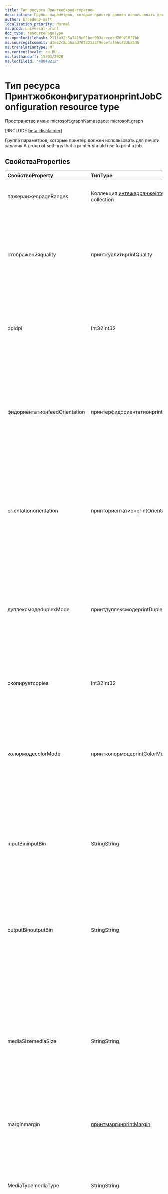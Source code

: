 ```yaml
---
title: Тип ресурса Принтжобконфигуратион
description: Группа параметров, которые принтер должен использовать для печати задания.
author: braedenp-msft
localization_priority: Normal
ms.prod: universal-print
doc_type: resourcePageType
ms.openlocfilehash: 211fa32c5a7419e01bec903acecded20921897bb
ms.sourcegitcommit: d1e72c8d36aad78732133f9ecefaf66c433b8530
ms.translationtype: MT
ms.contentlocale: ru-RU
ms.lasthandoff: 11/03/2020
ms.locfileid: "48849212"
---
```

# <a name="printjobconfiguration-resource-type"></a><span data-ttu-id="9a707-103">Тип ресурса Принтжобконфигуратион</span><span class="sxs-lookup"><span data-stu-id="9a707-103">printJobConfiguration resource type</span></span>

<span data-ttu-id="9a707-104">Пространство имен: microsoft.graph</span><span class="sxs-lookup"><span data-stu-id="9a707-104">Namespace: microsoft.graph</span></span>

[!INCLUDE [beta-disclaimer](../../includes/beta-disclaimer.md)]

<span data-ttu-id="9a707-105">Группа параметров, которые принтер должен использовать для печати задания.</span><span class="sxs-lookup"><span data-stu-id="9a707-105">A group of settings that a printer should use to print a job.</span></span>

## <a name="properties"></a><span data-ttu-id="9a707-106">Свойства</span><span class="sxs-lookup"><span data-stu-id="9a707-106">Properties</span></span>
| <span data-ttu-id="9a707-107">Свойство</span><span class="sxs-lookup"><span data-stu-id="9a707-107">Property</span></span>     | <span data-ttu-id="9a707-108">Тип</span><span class="sxs-lookup"><span data-stu-id="9a707-108">Type</span></span>        | <span data-ttu-id="9a707-109">Описание</span><span class="sxs-lookup"><span data-stu-id="9a707-109">Description</span></span> |
|:-------------|:------------|:------------|
|<span data-ttu-id="9a707-110">пажеранжес</span><span class="sxs-lookup"><span data-stu-id="9a707-110">pageRanges</span></span>|<span data-ttu-id="9a707-111">Коллекция [интежерранже](integerrange.md)</span><span class="sxs-lookup"><span data-stu-id="9a707-111">[integerRange](integerrange.md) collection</span></span>|<span data-ttu-id="9a707-112">Диапазоны страниц для печати.</span><span class="sxs-lookup"><span data-stu-id="9a707-112">The page ranges to print.</span></span> <span data-ttu-id="9a707-113">Только для чтения.</span><span class="sxs-lookup"><span data-stu-id="9a707-113">Read-only.</span></span>|
|<span data-ttu-id="9a707-114">отображения</span><span class="sxs-lookup"><span data-stu-id="9a707-114">quality</span></span>|<span data-ttu-id="9a707-115">принткуалити</span><span class="sxs-lookup"><span data-stu-id="9a707-115">printQuality</span></span>|<span data-ttu-id="9a707-116">Качество печати, используемое при печати задания.</span><span class="sxs-lookup"><span data-stu-id="9a707-116">The print quality to use when printing the job.</span></span> <span data-ttu-id="9a707-117">Допустимые значения описаны в приведенной ниже таблице.</span><span class="sxs-lookup"><span data-stu-id="9a707-117">Valid values are described in the table below.</span></span> <span data-ttu-id="9a707-118">Только для чтения.</span><span class="sxs-lookup"><span data-stu-id="9a707-118">Read-only.</span></span>|
|<span data-ttu-id="9a707-119">dpi</span><span class="sxs-lookup"><span data-stu-id="9a707-119">dpi</span></span>|<span data-ttu-id="9a707-120">Int32</span><span class="sxs-lookup"><span data-stu-id="9a707-120">Int32</span></span>|<span data-ttu-id="9a707-121">Решение, используемое при печати задания, выраженное в точках на дюйм (DPI).</span><span class="sxs-lookup"><span data-stu-id="9a707-121">The resolution to use when printing the job, expressed in dots per inch (DPI).</span></span> <span data-ttu-id="9a707-122">Только для чтения.</span><span class="sxs-lookup"><span data-stu-id="9a707-122">Read-only.</span></span>|
|<span data-ttu-id="9a707-123">фидориентатион</span><span class="sxs-lookup"><span data-stu-id="9a707-123">feedOrientation</span></span>|<span data-ttu-id="9a707-124">принтерфидориентатион</span><span class="sxs-lookup"><span data-stu-id="9a707-124">printerFeedOrientation</span></span>|<span data-ttu-id="9a707-125">Ориентация, используемая при поуказании мультимедиа в принтере.</span><span class="sxs-lookup"><span data-stu-id="9a707-125">The orientation to use when feeding media into the printer.</span></span> <span data-ttu-id="9a707-126">Допустимые значения описаны в приведенной ниже таблице.</span><span class="sxs-lookup"><span data-stu-id="9a707-126">Valid values are described in the following table.</span></span> <span data-ttu-id="9a707-127">Только для чтения.</span><span class="sxs-lookup"><span data-stu-id="9a707-127">Read-only.</span></span>|
|<span data-ttu-id="9a707-128">orientation</span><span class="sxs-lookup"><span data-stu-id="9a707-128">orientation</span></span>|<span data-ttu-id="9a707-129">принториентатион</span><span class="sxs-lookup"><span data-stu-id="9a707-129">printOrientation</span></span>|<span data-ttu-id="9a707-130">Параметр Orientation, который должен использоваться принтером при печати задания.</span><span class="sxs-lookup"><span data-stu-id="9a707-130">The orientation setting the printer should use when printing the job.</span></span> <span data-ttu-id="9a707-131">Допустимые значения описаны в приведенной ниже таблице.</span><span class="sxs-lookup"><span data-stu-id="9a707-131">Valid values are described in the following table.</span></span>|
|<span data-ttu-id="9a707-132">дуплексмоде</span><span class="sxs-lookup"><span data-stu-id="9a707-132">duplexMode</span></span>|<span data-ttu-id="9a707-133">принтдуплексмоде</span><span class="sxs-lookup"><span data-stu-id="9a707-133">printDuplexMode</span></span>|<span data-ttu-id="9a707-134">Дуплексный режим, который должен использоваться принтером при печати задания.</span><span class="sxs-lookup"><span data-stu-id="9a707-134">The duplex mode the printer should use when printing the job.</span></span> <span data-ttu-id="9a707-135">Допустимые значения описаны в приведенной ниже таблице.</span><span class="sxs-lookup"><span data-stu-id="9a707-135">Valid values are described in the table below.</span></span> <span data-ttu-id="9a707-136">Только для чтения.</span><span class="sxs-lookup"><span data-stu-id="9a707-136">Read-only.</span></span>|
|<span data-ttu-id="9a707-137">скопирует</span><span class="sxs-lookup"><span data-stu-id="9a707-137">copies</span></span>|<span data-ttu-id="9a707-138">Int32</span><span class="sxs-lookup"><span data-stu-id="9a707-138">Int32</span></span>|<span data-ttu-id="9a707-139">Количество копий, которое необходимо напечатать.</span><span class="sxs-lookup"><span data-stu-id="9a707-139">The number of copies that should be printed.</span></span> <span data-ttu-id="9a707-140">Только для чтения.</span><span class="sxs-lookup"><span data-stu-id="9a707-140">Read-only.</span></span>|
|<span data-ttu-id="9a707-141">колормоде</span><span class="sxs-lookup"><span data-stu-id="9a707-141">colorMode</span></span>|<span data-ttu-id="9a707-142">принтколормоде</span><span class="sxs-lookup"><span data-stu-id="9a707-142">printColorMode</span></span>|<span data-ttu-id="9a707-143">Цветовой режим, который должен использоваться принтером для печати задания.</span><span class="sxs-lookup"><span data-stu-id="9a707-143">The color mode the printer should use to print the job.</span></span> <span data-ttu-id="9a707-144">Допустимые значения описаны в приведенной ниже таблице.</span><span class="sxs-lookup"><span data-stu-id="9a707-144">Valid values are described in the table below.</span></span> <span data-ttu-id="9a707-145">Только для чтения.</span><span class="sxs-lookup"><span data-stu-id="9a707-145">Read-only.</span></span>|
|<span data-ttu-id="9a707-146">inputBin</span><span class="sxs-lookup"><span data-stu-id="9a707-146">inputBin</span></span>|<span data-ttu-id="9a707-147">String</span><span class="sxs-lookup"><span data-stu-id="9a707-147">String</span></span>|<span data-ttu-id="9a707-148">Входной лоток (табло), используемый при печати.</span><span class="sxs-lookup"><span data-stu-id="9a707-148">The input bin (tray) to use when printing.</span></span> <span data-ttu-id="9a707-149">Узнайте о [возможностях](printercapabilities.md) принтера для списка поддерживаемых входных лотков.</span><span class="sxs-lookup"><span data-stu-id="9a707-149">See the printer's [capabilities](printercapabilities.md) for a list of supported input bins.</span></span>|
|<span data-ttu-id="9a707-150">outputBin</span><span class="sxs-lookup"><span data-stu-id="9a707-150">outputBin</span></span>|<span data-ttu-id="9a707-151">String</span><span class="sxs-lookup"><span data-stu-id="9a707-151">String</span></span>|<span data-ttu-id="9a707-152">Выходной лоток для размещения завершенных отпечатков.</span><span class="sxs-lookup"><span data-stu-id="9a707-152">The output bin to place completed prints into.</span></span> <span data-ttu-id="9a707-153">Узнайте о [возможностях](printercapabilities.md) принтера для списка поддерживаемых выходных лотков.</span><span class="sxs-lookup"><span data-stu-id="9a707-153">See the printer's [capabilities](printercapabilities.md) for a list of supported output bins.</span></span>|
|<span data-ttu-id="9a707-154">mediaSize</span><span class="sxs-lookup"><span data-stu-id="9a707-154">mediaSize</span></span>|<span data-ttu-id="9a707-155">String</span><span class="sxs-lookup"><span data-stu-id="9a707-155">String</span></span>|<span data-ttu-id="9a707-156">Сизето мультимедиа, используемый при печати.</span><span class="sxs-lookup"><span data-stu-id="9a707-156">The media sizeto use when printing.</span></span> <span data-ttu-id="9a707-157">Поддерживает стандартные имена размеров для форматов файлов ISO и ANSI, а также произвольные размеры, поддерживаемые соответствующим принтером.</span><span class="sxs-lookup"><span data-stu-id="9a707-157">Supports standard size names for ISO and ANSI media sizes, along with any custom sizes supported by the associated printer.</span></span>|
|<span data-ttu-id="9a707-158">margin</span><span class="sxs-lookup"><span data-stu-id="9a707-158">margin</span></span>|[<span data-ttu-id="9a707-159">принтмаргин</span><span class="sxs-lookup"><span data-stu-id="9a707-159">printMargin</span></span>](printmargin.md)|<span data-ttu-id="9a707-160">Параметры полей, используемые при печати.</span><span class="sxs-lookup"><span data-stu-id="9a707-160">The margin settings to use when printing.</span></span>|
|<span data-ttu-id="9a707-161">MediaType</span><span class="sxs-lookup"><span data-stu-id="9a707-161">mediaType</span></span>|<span data-ttu-id="9a707-162">String</span><span class="sxs-lookup"><span data-stu-id="9a707-162">String</span></span>|<span data-ttu-id="9a707-163">Используемый по умолчанию носитель (например, бумага) для печати документа.</span><span class="sxs-lookup"><span data-stu-id="9a707-163">The default media (such as paper) type to print the document on.</span></span> <span data-ttu-id="9a707-164">Допустимые значения описаны в приведенной ниже таблице.</span><span class="sxs-lookup"><span data-stu-id="9a707-164">Valid values are described in the following table.</span></span>|
|<span data-ttu-id="9a707-165">finishings</span><span class="sxs-lookup"><span data-stu-id="9a707-165">finishings</span></span>|<span data-ttu-id="9a707-166">Коллекция Принтфинишинг</span><span class="sxs-lookup"><span data-stu-id="9a707-166">printFinishing collection</span></span>|<span data-ttu-id="9a707-167">Завершение процессов, которые необходимо использовать при печати.</span><span class="sxs-lookup"><span data-stu-id="9a707-167">Finishing processes to use when printing.</span></span>|
|<span data-ttu-id="9a707-168">pagesPerSheet</span><span class="sxs-lookup"><span data-stu-id="9a707-168">pagesPerSheet</span></span>|<span data-ttu-id="9a707-169">Int32</span><span class="sxs-lookup"><span data-stu-id="9a707-169">Int32</span></span>|<span data-ttu-id="9a707-170">Число страниц документа, которые должны печататься на каждом листе.</span><span class="sxs-lookup"><span data-stu-id="9a707-170">The number of document pages to print on each sheet.</span></span>
|<span data-ttu-id="9a707-171">multipageLayout</span><span class="sxs-lookup"><span data-stu-id="9a707-171">multipageLayout</span></span>|<span data-ttu-id="9a707-172">принтмултипажелайаут</span><span class="sxs-lookup"><span data-stu-id="9a707-172">printMultipageLayout</span></span>|<span data-ttu-id="9a707-173">Направление размещения страниц при печати нескольких страниц на листе.</span><span class="sxs-lookup"><span data-stu-id="9a707-173">The direction to lay out pages when multiple pages are being printed per sheet.</span></span> <span data-ttu-id="9a707-174">Допустимые значения описаны в приведенной ниже таблице.</span><span class="sxs-lookup"><span data-stu-id="9a707-174">Valid values are described in the following table.</span></span>|
|<span data-ttu-id="9a707-175">collate</span><span class="sxs-lookup"><span data-stu-id="9a707-175">collate</span></span>|<span data-ttu-id="9a707-176">Логический</span><span class="sxs-lookup"><span data-stu-id="9a707-176">Boolean</span></span>|<span data-ttu-id="9a707-177">Указывает, должен ли принтер разбирать страницы Вехен печати нескольких копий многостраничного документа.</span><span class="sxs-lookup"><span data-stu-id="9a707-177">Whether the printer should collate pages wehen printing multiple copies of a multi-page document.</span></span>|
|<span data-ttu-id="9a707-178">scaling</span><span class="sxs-lookup"><span data-stu-id="9a707-178">scaling</span></span>|<span data-ttu-id="9a707-179">принтскалинг</span><span class="sxs-lookup"><span data-stu-id="9a707-179">printScaling</span></span>|<span data-ttu-id="9a707-180">Указывает, как принтер должен масштабировать данные документа в соответствии с запрошенным носителем.</span><span class="sxs-lookup"><span data-stu-id="9a707-180">Specifies how the printer should scale the document data to fit the requested media.</span></span> <span data-ttu-id="9a707-181">Допустимые значения описаны в приведенной ниже таблице.</span><span class="sxs-lookup"><span data-stu-id="9a707-181">Valid values are described in the following table.</span></span>|

### <a name="printquality-values"></a><span data-ttu-id="9a707-182">значения Принткуалити</span><span class="sxs-lookup"><span data-stu-id="9a707-182">printQuality values</span></span>

|<span data-ttu-id="9a707-183">Элемент</span><span class="sxs-lookup"><span data-stu-id="9a707-183">Member</span></span>|<span data-ttu-id="9a707-184">Значение</span><span class="sxs-lookup"><span data-stu-id="9a707-184">Value</span></span>|<span data-ttu-id="9a707-185">Описание</span><span class="sxs-lookup"><span data-stu-id="9a707-185">Description</span></span>|
|:---|:---|:---|
|<span data-ttu-id="9a707-186">потребление</span><span class="sxs-lookup"><span data-stu-id="9a707-186">low</span></span>|<span data-ttu-id="9a707-187">нуль</span><span class="sxs-lookup"><span data-stu-id="9a707-187">0</span></span>|<span data-ttu-id="9a707-188">Принтер выполнит печать задания, используя низкую (обычно называемую "черновой") качеством.</span><span class="sxs-lookup"><span data-stu-id="9a707-188">The printer will print the job using low (commonly known as "draft") quality.</span></span>|
|<span data-ttu-id="9a707-189">medium</span><span class="sxs-lookup"><span data-stu-id="9a707-189">medium</span></span>|<span data-ttu-id="9a707-190">1,1</span><span class="sxs-lookup"><span data-stu-id="9a707-190">1</span></span>|<span data-ttu-id="9a707-191">Принтер выполнит печать задания, используя медим (обычно известное как "нормальное").</span><span class="sxs-lookup"><span data-stu-id="9a707-191">The printer will print the job using medim (commonly known as "normal") quality.</span></span>|
|<span data-ttu-id="9a707-192">высокоуровневых</span><span class="sxs-lookup"><span data-stu-id="9a707-192">high</span></span>|<span data-ttu-id="9a707-193">2</span><span class="sxs-lookup"><span data-stu-id="9a707-193">2</span></span>|<span data-ttu-id="9a707-194">Принтер выполнит печать задания, используя высокое (обычное, известное как "наилучшее" или "точное") качество.</span><span class="sxs-lookup"><span data-stu-id="9a707-194">The printer will print the job using high (commonly known as "best" or "fine") quality.</span></span>|
|<span data-ttu-id="9a707-195">unknownFutureValue</span><span class="sxs-lookup"><span data-stu-id="9a707-195">unknownFutureValue</span></span>|<span data-ttu-id="9a707-196">4</span><span class="sxs-lookup"><span data-stu-id="9a707-196">3</span></span>|<span data-ttu-id="9a707-197">Значение Sentinel для перечисления расширяемые.</span><span class="sxs-lookup"><span data-stu-id="9a707-197">Evolvable enumeration sentinel value.</span></span> <span data-ttu-id="9a707-198">Не следует использовать.</span><span class="sxs-lookup"><span data-stu-id="9a707-198">Do not use.</span></span>|

### <a name="printerfeedorientation-values"></a><span data-ttu-id="9a707-199">значения Принтерфидориентатион</span><span class="sxs-lookup"><span data-stu-id="9a707-199">printerFeedOrientation values</span></span>

|<span data-ttu-id="9a707-200">Элемент</span><span class="sxs-lookup"><span data-stu-id="9a707-200">Member</span></span>|<span data-ttu-id="9a707-201">Значение</span><span class="sxs-lookup"><span data-stu-id="9a707-201">Value</span></span>|<span data-ttu-id="9a707-202">Описание</span><span class="sxs-lookup"><span data-stu-id="9a707-202">Description</span></span>|
|:---|:---|:---|
|<span data-ttu-id="9a707-203">лонжеджефирст</span><span class="sxs-lookup"><span data-stu-id="9a707-203">longEdgeFirst</span></span>|<span data-ttu-id="9a707-204">нуль</span><span class="sxs-lookup"><span data-stu-id="9a707-204">0</span></span>|<span data-ttu-id="9a707-205">Принтер будет использовать листы из активного лотка на "альбомной" ориентации, с длинным краем листа.</span><span class="sxs-lookup"><span data-stu-id="9a707-205">The printer will consume sheets from the active tray in "landscape" orientation, with the long edge of the sheet first.</span></span>|
|<span data-ttu-id="9a707-206">шортеджефирст</span><span class="sxs-lookup"><span data-stu-id="9a707-206">shortEdgeFirst</span></span>|<span data-ttu-id="9a707-207">1,1</span><span class="sxs-lookup"><span data-stu-id="9a707-207">1</span></span>|<span data-ttu-id="9a707-208">Принтер будет использовать листы из активного лотка на странице "Книжная" (ориентация), при этом сначала используется короткий край листа.</span><span class="sxs-lookup"><span data-stu-id="9a707-208">The printer will consume sheets from the active tray in "portrait" orientation, with the short edge of the sheet first.</span></span>|
|<span data-ttu-id="9a707-209">unknownFutureValue</span><span class="sxs-lookup"><span data-stu-id="9a707-209">unknownFutureValue</span></span>|<span data-ttu-id="9a707-210">2</span><span class="sxs-lookup"><span data-stu-id="9a707-210">2</span></span>|<span data-ttu-id="9a707-211">Значение Sentinel для перечисления расширяемые.</span><span class="sxs-lookup"><span data-stu-id="9a707-211">Evolvable enumeration sentinel value.</span></span> <span data-ttu-id="9a707-212">Не следует использовать.</span><span class="sxs-lookup"><span data-stu-id="9a707-212">Do not use.</span></span>|

### <a name="printorientation-values"></a><span data-ttu-id="9a707-213">значения Принториентатион</span><span class="sxs-lookup"><span data-stu-id="9a707-213">printOrientation values</span></span>

|<span data-ttu-id="9a707-214">Элемент</span><span class="sxs-lookup"><span data-stu-id="9a707-214">Member</span></span>|<span data-ttu-id="9a707-215">Значение</span><span class="sxs-lookup"><span data-stu-id="9a707-215">Value</span></span>|<span data-ttu-id="9a707-216">Описание</span><span class="sxs-lookup"><span data-stu-id="9a707-216">Description</span></span>|
|:---|:---|:---|
|<span data-ttu-id="9a707-217">ориентацию</span><span class="sxs-lookup"><span data-stu-id="9a707-217">portrait</span></span>|<span data-ttu-id="9a707-218">4</span><span class="sxs-lookup"><span data-stu-id="9a707-218">3</span></span>|<span data-ttu-id="9a707-219">Принтер будет печатать впечатления в "книжной" ориентации.</span><span class="sxs-lookup"><span data-stu-id="9a707-219">The printer will print impressions in the "portrait" orientation.</span></span>|
|<span data-ttu-id="9a707-220">вдоль</span><span class="sxs-lookup"><span data-stu-id="9a707-220">landscape</span></span>|<span data-ttu-id="9a707-221">4 </span><span class="sxs-lookup"><span data-stu-id="9a707-221">4</span></span>|<span data-ttu-id="9a707-222">Принтер будет печатать впечатления на "альбомной" ориентации.</span><span class="sxs-lookup"><span data-stu-id="9a707-222">The printer will print impressions in the "landscape" orientation.</span></span>|
|<span data-ttu-id="9a707-223">реверселандскапе</span><span class="sxs-lookup"><span data-stu-id="9a707-223">reverseLandscape</span></span>|<span data-ttu-id="9a707-224">5 </span><span class="sxs-lookup"><span data-stu-id="9a707-224">5</span></span>|<span data-ttu-id="9a707-225">Принтер будет печатать впечатления на ориентации "Обратная ориентация".</span><span class="sxs-lookup"><span data-stu-id="9a707-225">The printer will print impressions in the "reverse landscape" orientation.</span></span>|
|<span data-ttu-id="9a707-226">реверсепортраит</span><span class="sxs-lookup"><span data-stu-id="9a707-226">reversePortrait</span></span>|<span data-ttu-id="9a707-227">6 </span><span class="sxs-lookup"><span data-stu-id="9a707-227">6</span></span>|<span data-ttu-id="9a707-228">Принтер будет печатать впечатления на ориентации "Обратная книжная".</span><span class="sxs-lookup"><span data-stu-id="9a707-228">The printer will print impressions in the "reverse portrait" orientation.</span></span>|

### <a name="printduplexmode-values"></a><span data-ttu-id="9a707-229">значения Принтдуплексмоде</span><span class="sxs-lookup"><span data-stu-id="9a707-229">printDuplexMode values</span></span>

|<span data-ttu-id="9a707-230">Элемент</span><span class="sxs-lookup"><span data-stu-id="9a707-230">Member</span></span>|<span data-ttu-id="9a707-231">Значение</span><span class="sxs-lookup"><span data-stu-id="9a707-231">Value</span></span>|<span data-ttu-id="9a707-232">Описание</span><span class="sxs-lookup"><span data-stu-id="9a707-232">Description</span></span>|
|:---|:---|:---|
|<span data-ttu-id="9a707-233">флипонлонжедже</span><span class="sxs-lookup"><span data-stu-id="9a707-233">flipOnLongEdge</span></span>|<span data-ttu-id="9a707-234">нуль</span><span class="sxs-lookup"><span data-stu-id="9a707-234">0</span></span>|<span data-ttu-id="9a707-235">Принтер будет печататься на двух сторонах и будет переворачивать документы вдоль длинного края.</span><span class="sxs-lookup"><span data-stu-id="9a707-235">The printer will print double-sided, and will flip documents along the long edge.</span></span>|
|<span data-ttu-id="9a707-236">флипоншортедже</span><span class="sxs-lookup"><span data-stu-id="9a707-236">flipOnShortEdge</span></span>|<span data-ttu-id="9a707-237">1,1</span><span class="sxs-lookup"><span data-stu-id="9a707-237">1</span></span>|<span data-ttu-id="9a707-238">Принтер будет печататься на двух сторонах и будет переражать документы вдоль короткого края.</span><span class="sxs-lookup"><span data-stu-id="9a707-238">The printer will print double-sided, and will flip documents along the short edge.</span></span>|
|<span data-ttu-id="9a707-239">онесидед</span><span class="sxs-lookup"><span data-stu-id="9a707-239">oneSided</span></span>|<span data-ttu-id="9a707-240">2</span><span class="sxs-lookup"><span data-stu-id="9a707-240">2</span></span>|<span data-ttu-id="9a707-241">На принтере будет напечатана только одна сторона.</span><span class="sxs-lookup"><span data-stu-id="9a707-241">The printer will print single-sided.</span></span>|

### <a name="printcolormode-values"></a><span data-ttu-id="9a707-242">значения Принтколормоде</span><span class="sxs-lookup"><span data-stu-id="9a707-242">printColorMode values</span></span>

|<span data-ttu-id="9a707-243">Элемент</span><span class="sxs-lookup"><span data-stu-id="9a707-243">Member</span></span>|<span data-ttu-id="9a707-244">Значение</span><span class="sxs-lookup"><span data-stu-id="9a707-244">Value</span></span>|<span data-ttu-id="9a707-245">Описание</span><span class="sxs-lookup"><span data-stu-id="9a707-245">Description</span></span>|
|:---|:---|:---|
|<span data-ttu-id="9a707-246">блаккандвхите</span><span class="sxs-lookup"><span data-stu-id="9a707-246">blackAndWhite</span></span>|<span data-ttu-id="9a707-247">нуль</span><span class="sxs-lookup"><span data-stu-id="9a707-247">0</span></span>|<span data-ttu-id="9a707-248">Черно-белое (используйте только черные материалы с маркерами).</span><span class="sxs-lookup"><span data-stu-id="9a707-248">Black and white (use black marker material only.)</span></span>|
|<span data-ttu-id="9a707-249">черн</span><span class="sxs-lookup"><span data-stu-id="9a707-249">grayscale</span></span>|<span data-ttu-id="9a707-250">1,1</span><span class="sxs-lookup"><span data-stu-id="9a707-250">1</span></span>|<span data-ttu-id="9a707-251">Оттенки серого (могут использоваться некоторые материалы цветового маркера).</span><span class="sxs-lookup"><span data-stu-id="9a707-251">Grayscale (may use some color marker material.)</span></span>|
|<span data-ttu-id="9a707-252">color</span><span class="sxs-lookup"><span data-stu-id="9a707-252">color</span></span>|<span data-ttu-id="9a707-253">2</span><span class="sxs-lookup"><span data-stu-id="9a707-253">2</span></span>|<span data-ttu-id="9a707-254">Color (Используйте любую комбинацию материалов маркера, чтобы создать впечатление цвета).</span><span class="sxs-lookup"><span data-stu-id="9a707-254">Color (use any combination of marker materials to create a color impression).</span></span>|
|<span data-ttu-id="9a707-255">Авто</span><span class="sxs-lookup"><span data-stu-id="9a707-255">auto</span></span>|<span data-ttu-id="9a707-256">4</span><span class="sxs-lookup"><span data-stu-id="9a707-256">3</span></span>|<span data-ttu-id="9a707-257">Разрешите принтеру выбрать используемый цветовой режим.</span><span class="sxs-lookup"><span data-stu-id="9a707-257">Let the printer decide which color mode to use.</span></span>|

### <a name="printfinishing-values"></a><span data-ttu-id="9a707-258">значения Принтфинишинг</span><span class="sxs-lookup"><span data-stu-id="9a707-258">printFinishing values</span></span>

|<span data-ttu-id="9a707-259">Элемент</span><span class="sxs-lookup"><span data-stu-id="9a707-259">Member</span></span>|<span data-ttu-id="9a707-260">Значение</span><span class="sxs-lookup"><span data-stu-id="9a707-260">Value</span></span>|<span data-ttu-id="9a707-261">Описание</span><span class="sxs-lookup"><span data-stu-id="9a707-261">Description</span></span>|
|:---|:---|:---|
|<span data-ttu-id="9a707-262">none</span><span class="sxs-lookup"><span data-stu-id="9a707-262">none</span></span>|<span data-ttu-id="9a707-263">4</span><span class="sxs-lookup"><span data-stu-id="9a707-263">3</span></span>|<span data-ttu-id="9a707-264">Нет окончаний.</span><span class="sxs-lookup"><span data-stu-id="9a707-264">No finishings.</span></span> <span data-ttu-id="9a707-265">В том числе это значение эквивалентно указанию пустой коллекции завершений.</span><span class="sxs-lookup"><span data-stu-id="9a707-265">Including this value is equivalent to providing an empty collection of finishings.</span></span>|
|<span data-ttu-id="9a707-266">сшивание</span><span class="sxs-lookup"><span data-stu-id="9a707-266">staple</span></span>|<span data-ttu-id="9a707-267">4 </span><span class="sxs-lookup"><span data-stu-id="9a707-267">4</span></span>|<span data-ttu-id="9a707-268">Скрепка документа с использованием стандартной конфигурации сшивания для принтера.</span><span class="sxs-lookup"><span data-stu-id="9a707-268">Staple the document using the printer's default stapling configuration.</span></span>|
|<span data-ttu-id="9a707-269">Дырокол</span><span class="sxs-lookup"><span data-stu-id="9a707-269">punch</span></span>|<span data-ttu-id="9a707-270">5 </span><span class="sxs-lookup"><span data-stu-id="9a707-270">5</span></span>|<span data-ttu-id="9a707-271">Перфорация документа с использованием стандартной конфигурации перфорации для принтера.</span><span class="sxs-lookup"><span data-stu-id="9a707-271">Hole punch the document using the printer's default hole punch configuration.</span></span>|
|<span data-ttu-id="9a707-272">возможностью</span><span class="sxs-lookup"><span data-stu-id="9a707-272">cover</span></span>|<span data-ttu-id="9a707-273">6 </span><span class="sxs-lookup"><span data-stu-id="9a707-273">6</span></span>|<span data-ttu-id="9a707-274">Примените к документу обложку.</span><span class="sxs-lookup"><span data-stu-id="9a707-274">Apply a cover to the document.</span></span>|
|<span data-ttu-id="9a707-275">базу</span><span class="sxs-lookup"><span data-stu-id="9a707-275">bind</span></span>|<span data-ttu-id="9a707-276">7 </span><span class="sxs-lookup"><span data-stu-id="9a707-276">7</span></span>|<span data-ttu-id="9a707-277">Привяжите документ, используя конфигурацию привязки по умолчанию для принтера.</span><span class="sxs-lookup"><span data-stu-id="9a707-277">Bind the document using the printer's default binding configuration.</span></span>|
|<span data-ttu-id="9a707-278">саддлеститч</span><span class="sxs-lookup"><span data-stu-id="9a707-278">saddleStitch</span></span>|<span data-ttu-id="9a707-279">8 </span><span class="sxs-lookup"><span data-stu-id="9a707-279">8</span></span>|<span data-ttu-id="9a707-280">Брошюровка — Стич документ, используя настройку сшивания по умолчанию для принтера.</span><span class="sxs-lookup"><span data-stu-id="9a707-280">Saddle-stich the document using the printer's default stitching configuration.</span></span>|
|<span data-ttu-id="9a707-281">ститчедже</span><span class="sxs-lookup"><span data-stu-id="9a707-281">stitchEdge</span></span>|<span data-ttu-id="9a707-282">9 </span><span class="sxs-lookup"><span data-stu-id="9a707-282">9</span></span>|<span data-ttu-id="9a707-283">Пограничный — разсшивка документ с использованием стандартной настройки сшивания для принтера.</span><span class="sxs-lookup"><span data-stu-id="9a707-283">Edge-stitch the document using the printer's default stitching configuration.</span></span>|
|<span data-ttu-id="9a707-284">стаплетоплефт</span><span class="sxs-lookup"><span data-stu-id="9a707-284">stapleTopLeft</span></span>|<span data-ttu-id="9a707-285">двадцать</span><span class="sxs-lookup"><span data-stu-id="9a707-285">20</span></span>|<span data-ttu-id="9a707-286">Сшивать документ в левом верхнем углу.</span><span class="sxs-lookup"><span data-stu-id="9a707-286">Staple the document in the top-left corner.</span></span>|
|<span data-ttu-id="9a707-287">стаплеботтомлефт</span><span class="sxs-lookup"><span data-stu-id="9a707-287">stapleBottomLeft</span></span>|<span data-ttu-id="9a707-288">21</span><span class="sxs-lookup"><span data-stu-id="9a707-288">21</span></span>|<span data-ttu-id="9a707-289">Сшивать документ в левом нижнем углу.</span><span class="sxs-lookup"><span data-stu-id="9a707-289">Staple the document in the bottom-left corner.</span></span>|
|<span data-ttu-id="9a707-290">стаплетопригхт</span><span class="sxs-lookup"><span data-stu-id="9a707-290">stapleTopRight</span></span>|<span data-ttu-id="9a707-291">22</span><span class="sxs-lookup"><span data-stu-id="9a707-291">22</span></span>|<span data-ttu-id="9a707-292">Сшивать документ в правом верхнем углу.</span><span class="sxs-lookup"><span data-stu-id="9a707-292">Staple the document in the top-right corner.</span></span>|
|<span data-ttu-id="9a707-293">стаплеботтомригхт</span><span class="sxs-lookup"><span data-stu-id="9a707-293">stapleBottomRight</span></span>|<span data-ttu-id="9a707-294">23</span><span class="sxs-lookup"><span data-stu-id="9a707-294">23</span></span>|<span data-ttu-id="9a707-295">Скрепка документа в правом нижнем углу.</span><span class="sxs-lookup"><span data-stu-id="9a707-295">Staple the document in the bottom-right corner.</span></span>|
|<span data-ttu-id="9a707-296">ститчлефтедже</span><span class="sxs-lookup"><span data-stu-id="9a707-296">stitchLeftEdge</span></span>|<span data-ttu-id="9a707-297">открыт</span><span class="sxs-lookup"><span data-stu-id="9a707-297">24</span></span>|<span data-ttu-id="9a707-298">Пограничный — сшивка документа вдоль левого края.</span><span class="sxs-lookup"><span data-stu-id="9a707-298">Edge-stitch the document along the left edge.</span></span>|
|<span data-ttu-id="9a707-299">ститчтопедже</span><span class="sxs-lookup"><span data-stu-id="9a707-299">stitchTopEdge</span></span>|<span data-ttu-id="9a707-300">25</span><span class="sxs-lookup"><span data-stu-id="9a707-300">25</span></span>|<span data-ttu-id="9a707-301">Пограничный — сшивка документа вдоль верхнего края.</span><span class="sxs-lookup"><span data-stu-id="9a707-301">Edge-stitch the document along the top edge.</span></span>|
|<span data-ttu-id="9a707-302">ститчригхтедже</span><span class="sxs-lookup"><span data-stu-id="9a707-302">stitchRightEdge</span></span>|<span data-ttu-id="9a707-303">26</span><span class="sxs-lookup"><span data-stu-id="9a707-303">26</span></span>|<span data-ttu-id="9a707-304">Пограничный — сшивка документа вдоль правого края.</span><span class="sxs-lookup"><span data-stu-id="9a707-304">Edge-stitch the document along the right edge.</span></span>|
|<span data-ttu-id="9a707-305">ститчботтомедже</span><span class="sxs-lookup"><span data-stu-id="9a707-305">stitchBottomEdge</span></span>|<span data-ttu-id="9a707-306">27</span><span class="sxs-lookup"><span data-stu-id="9a707-306">27</span></span>|<span data-ttu-id="9a707-307">Пограничный — сшивка документа вдоль нижнего края.</span><span class="sxs-lookup"><span data-stu-id="9a707-307">Edge-stitch the document along the bottom edge.</span></span>|
|<span data-ttu-id="9a707-308">стапледуаллефт</span><span class="sxs-lookup"><span data-stu-id="9a707-308">stapleDualLeft</span></span>|<span data-ttu-id="9a707-309">8</span><span class="sxs-lookup"><span data-stu-id="9a707-309">28</span></span>|<span data-ttu-id="9a707-310">Сшивать документ дважды вдоль левого края.</span><span class="sxs-lookup"><span data-stu-id="9a707-310">Staple the document twice along the left edge.</span></span>|
|<span data-ttu-id="9a707-311">стапледуалтоп</span><span class="sxs-lookup"><span data-stu-id="9a707-311">stapleDualTop</span></span>|<span data-ttu-id="9a707-312">суммируемых</span><span class="sxs-lookup"><span data-stu-id="9a707-312">29</span></span>|<span data-ttu-id="9a707-313">Сшивать документ дважды вдоль верхнего края.</span><span class="sxs-lookup"><span data-stu-id="9a707-313">Staple the document twice along the top edge.</span></span>|
|<span data-ttu-id="9a707-314">стапледуалригхт</span><span class="sxs-lookup"><span data-stu-id="9a707-314">stapleDualRight</span></span>|<span data-ttu-id="9a707-315">более</span><span class="sxs-lookup"><span data-stu-id="9a707-315">30</span></span>|<span data-ttu-id="9a707-316">Сшивать документ дважды по правому краю.</span><span class="sxs-lookup"><span data-stu-id="9a707-316">Staple the document twice along the right edge.</span></span>|
|<span data-ttu-id="9a707-317">стапледуалботтом</span><span class="sxs-lookup"><span data-stu-id="9a707-317">stapleDualBottom</span></span>|<span data-ttu-id="9a707-318">длиной</span><span class="sxs-lookup"><span data-stu-id="9a707-318">31</span></span>|<span data-ttu-id="9a707-319">Сшивать документ дважды вдоль нижнего края.</span><span class="sxs-lookup"><span data-stu-id="9a707-319">Staple the document twice along the bottom edge.</span></span>|
|<span data-ttu-id="9a707-320">unknownFutureValue</span><span class="sxs-lookup"><span data-stu-id="9a707-320">unknownFutureValue</span></span>|<span data-ttu-id="9a707-321">32</span><span class="sxs-lookup"><span data-stu-id="9a707-321">32</span></span>|<span data-ttu-id="9a707-322">Значение Sentinel для перечисления расширяемые.</span><span class="sxs-lookup"><span data-stu-id="9a707-322">Evolvable enumeration sentinel value.</span></span> <span data-ttu-id="9a707-323">Не следует использовать.</span><span class="sxs-lookup"><span data-stu-id="9a707-323">Do not use.</span></span>|

### <a name="printmultipagelayout-values"></a><span data-ttu-id="9a707-324">значения Принтмултипажелайаут</span><span class="sxs-lookup"><span data-stu-id="9a707-324">printMultipageLayout values</span></span>

|<span data-ttu-id="9a707-325">Элемент</span><span class="sxs-lookup"><span data-stu-id="9a707-325">Member</span></span>|<span data-ttu-id="9a707-326">Значение</span><span class="sxs-lookup"><span data-stu-id="9a707-326">Value</span></span>|<span data-ttu-id="9a707-327">Описание</span><span class="sxs-lookup"><span data-stu-id="9a707-327">Description</span></span>|
|:---|:---|:---|
|<span data-ttu-id="9a707-328">клокквисефромтоплефт</span><span class="sxs-lookup"><span data-stu-id="9a707-328">clockwiseFromTopLeft</span></span>|<span data-ttu-id="9a707-329">нуль</span><span class="sxs-lookup"><span data-stu-id="9a707-329">0</span></span>|<span data-ttu-id="9a707-330">Расположите страницы в сетке по часовой стрелке, начиная с верхнего левого угла.</span><span class="sxs-lookup"><span data-stu-id="9a707-330">Arrange the pages in a clockwise grid starting in the top left.</span></span>|
|<span data-ttu-id="9a707-331">каунтерклокквисефромтоплефт</span><span class="sxs-lookup"><span data-stu-id="9a707-331">counterClockwiseFromTopLeft</span></span>|<span data-ttu-id="9a707-332">1,1</span><span class="sxs-lookup"><span data-stu-id="9a707-332">1</span></span>|<span data-ttu-id="9a707-333">Расположите страницы в сетке против часовой стрелки, начиная с верхнего левого угла.</span><span class="sxs-lookup"><span data-stu-id="9a707-333">Arrange the pages in a counterclockwise grid starting in the top left.</span></span>|
|<span data-ttu-id="9a707-334">каунтерклокквисефромтопригхт</span><span class="sxs-lookup"><span data-stu-id="9a707-334">counterClockwiseFromTopRight</span></span>|<span data-ttu-id="9a707-335">2</span><span class="sxs-lookup"><span data-stu-id="9a707-335">2</span></span>|<span data-ttu-id="9a707-336">Расположите страницы в сетке против часовой стрелки, начиная с верхнего правого.</span><span class="sxs-lookup"><span data-stu-id="9a707-336">Arrange the pages in a counterclockwise grid starting in the top right.</span></span>|
|<span data-ttu-id="9a707-337">клокквисефромтопригхт</span><span class="sxs-lookup"><span data-stu-id="9a707-337">clockwiseFromTopRight</span></span>|<span data-ttu-id="9a707-338">4</span><span class="sxs-lookup"><span data-stu-id="9a707-338">3</span></span>|<span data-ttu-id="9a707-339">Расположите страницы в сетке по часовой стрелке, начиная с верхнего правого.</span><span class="sxs-lookup"><span data-stu-id="9a707-339">Arrange the pages in a clockwise grid starting in the top right.</span></span>|
|<span data-ttu-id="9a707-340">каунтерклокквисефромботтомлефт</span><span class="sxs-lookup"><span data-stu-id="9a707-340">counterClockwiseFromBottomLeft</span></span>|<span data-ttu-id="9a707-341">4 </span><span class="sxs-lookup"><span data-stu-id="9a707-341">4</span></span>|<span data-ttu-id="9a707-342">Расположите страницы в сетке против часовой стрелки, начиная с левой нижней части.</span><span class="sxs-lookup"><span data-stu-id="9a707-342">Arrange the pages in a counterclockwise grid starting in the bottom left.</span></span>|
|<span data-ttu-id="9a707-343">клокквисефромботтомлефт</span><span class="sxs-lookup"><span data-stu-id="9a707-343">clockwiseFromBottomLeft</span></span>|<span data-ttu-id="9a707-344">5 </span><span class="sxs-lookup"><span data-stu-id="9a707-344">5</span></span>|<span data-ttu-id="9a707-345">Расположите страницы в сетке по часовой стрелке, начиная с левой нижней части.</span><span class="sxs-lookup"><span data-stu-id="9a707-345">Arrange the pages in a clockwise grid starting in the bottom left.</span></span>|
|<span data-ttu-id="9a707-346">каунтерклокквисефромботтомригхт</span><span class="sxs-lookup"><span data-stu-id="9a707-346">counterClockwiseFromBottomRight</span></span>|<span data-ttu-id="9a707-347">6 </span><span class="sxs-lookup"><span data-stu-id="9a707-347">6</span></span>|<span data-ttu-id="9a707-348">Расположите страницы в сетке против часовой стрелки, начиная с правого нижнего края.</span><span class="sxs-lookup"><span data-stu-id="9a707-348">Arrange the pages in a counterclockwise grid starting in the bottom right.</span></span>|
|<span data-ttu-id="9a707-349">клокквисефромботтомригхт</span><span class="sxs-lookup"><span data-stu-id="9a707-349">clockwiseFromBottomRight</span></span>|<span data-ttu-id="9a707-350">7 </span><span class="sxs-lookup"><span data-stu-id="9a707-350">7</span></span>|<span data-ttu-id="9a707-351">Расположите страницы в сетке по часовой стрелке, начиная с правого нижнего края.</span><span class="sxs-lookup"><span data-stu-id="9a707-351">Arrange the pages in a clockwise grid starting in the bottom right.</span></span>|

### <a name="printscaling-values"></a><span data-ttu-id="9a707-352">значения Принтскалинг</span><span class="sxs-lookup"><span data-stu-id="9a707-352">printScaling values</span></span>

|<span data-ttu-id="9a707-353">Элемент</span><span class="sxs-lookup"><span data-stu-id="9a707-353">Member</span></span>|<span data-ttu-id="9a707-354">Значение</span><span class="sxs-lookup"><span data-stu-id="9a707-354">Value</span></span>|<span data-ttu-id="9a707-355">Описание</span><span class="sxs-lookup"><span data-stu-id="9a707-355">Description</span></span>|
|:---|:---|:---|
|<span data-ttu-id="9a707-356">Авто</span><span class="sxs-lookup"><span data-stu-id="9a707-356">auto</span></span>|<span data-ttu-id="9a707-357">нуль</span><span class="sxs-lookup"><span data-stu-id="9a707-357">0</span></span>|<span data-ttu-id="9a707-358">Если размер документа превышает запрошенный носитель, а поля не равны нулю, принтер масштабирует **документ, как в принтскалинг.**</span><span class="sxs-lookup"><span data-stu-id="9a707-358">If the document is larger than the requested media and the margins are non-zero, the printer scales the document like the **fit** printScaling.</span></span> <span data-ttu-id="9a707-359">В противном случае принтер масштабирует документ с помощью **Fill** принтскалинг.</span><span class="sxs-lookup"><span data-stu-id="9a707-359">Otherwise, the printer scales the document using the **fill** printScaling.</span></span> <span data-ttu-id="9a707-360">Если документ меньше запрошенного медиа-файла, то используется параметр "None" Принтскалинг.</span><span class="sxs-lookup"><span data-stu-id="9a707-360">If the document is smaller than the requested media, 'none' printScaling is used.</span></span>|
|<span data-ttu-id="9a707-361">shrinkToFit</span><span class="sxs-lookup"><span data-stu-id="9a707-361">shrinkToFit</span></span>|<span data-ttu-id="9a707-362">1,1</span><span class="sxs-lookup"><span data-stu-id="9a707-362">1</span></span>|<span data-ttu-id="9a707-363">Если размер документа превышает запрошенный носитель, принтер масштабирует **документ, как в принтскалинг.**</span><span class="sxs-lookup"><span data-stu-id="9a707-363">If the document is larger than the requested media, the printer scales the document like the **fit** printScaling.</span></span> <span data-ttu-id="9a707-364">В противном случае принтер масштабирует документ, например, как **None** принтскалинг.</span><span class="sxs-lookup"><span data-stu-id="9a707-364">Otherwise, the printer scales the document like the **none** printScaling.</span></span>|
|<span data-ttu-id="9a707-365">fill</span><span class="sxs-lookup"><span data-stu-id="9a707-365">fill</span></span>|<span data-ttu-id="9a707-366">2</span><span class="sxs-lookup"><span data-stu-id="9a707-366">2</span></span>|<span data-ttu-id="9a707-367">Принтер масштабирует документ, чтобы заполнить запрошенный размер мультимедиа, сохраняя его пропорции, но при этом могут обрезаться части документа.</span><span class="sxs-lookup"><span data-stu-id="9a707-367">The printer scales the document to fill the requested media size, preserving its aspect ratio but potentially cropping portions of the document.</span></span>|
|<span data-ttu-id="9a707-368">полностью</span><span class="sxs-lookup"><span data-stu-id="9a707-368">fit</span></span>|<span data-ttu-id="9a707-369">4</span><span class="sxs-lookup"><span data-stu-id="9a707-369">3</span></span>|<span data-ttu-id="9a707-370">Принтер масштабирует документ в соответствии с печатной областью запрошенного размера мультимедиа, сохраняя пропорции данных документа без кадрирования документа.</span><span class="sxs-lookup"><span data-stu-id="9a707-370">The printer scales the document to fit the printable area of the requested media size, preserving the aspect ratio of the document data without cropping the document.</span></span>|
|<span data-ttu-id="9a707-371">none</span><span class="sxs-lookup"><span data-stu-id="9a707-371">none</span></span>|<span data-ttu-id="9a707-372">4 </span><span class="sxs-lookup"><span data-stu-id="9a707-372">4</span></span>|<span data-ttu-id="9a707-373">Принтер не масштабирует документ в соответствии с требуемым размером носителя.</span><span class="sxs-lookup"><span data-stu-id="9a707-373">The printer does not scale the document to fit the requested media size.</span></span> <span data-ttu-id="9a707-374">Если размер документа превышает запрошенный носитель, то принтерные центры и обходят полученные результаты.</span><span class="sxs-lookup"><span data-stu-id="9a707-374">If the document is larger than the requested media, the printer centers and clips the resulting output.</span></span> <span data-ttu-id="9a707-375">Если документ меньше запрошенного медиа-файла, принтеры выводят полученные результаты.</span><span class="sxs-lookup"><span data-stu-id="9a707-375">If the document is smaller than the requested media, printer centers the resulting output.</span></span>|
|<span data-ttu-id="9a707-376">unknownFutureValue</span><span class="sxs-lookup"><span data-stu-id="9a707-376">unknownFutureValue</span></span>|<span data-ttu-id="9a707-377">5 </span><span class="sxs-lookup"><span data-stu-id="9a707-377">5</span></span>|<span data-ttu-id="9a707-378">Значение Sentinel для перечисления расширяемые.</span><span class="sxs-lookup"><span data-stu-id="9a707-378">Evolvable enumeration sentinel value.</span></span> <span data-ttu-id="9a707-379">Не следует использовать.</span><span class="sxs-lookup"><span data-stu-id="9a707-379">Do not use.</span></span>|

## <a name="json-representation"></a><span data-ttu-id="9a707-380">Представление в формате JSON</span><span class="sxs-lookup"><span data-stu-id="9a707-380">JSON representation</span></span>

<span data-ttu-id="9a707-381">Ниже указано представление ресурса в формате JSON.</span><span class="sxs-lookup"><span data-stu-id="9a707-381">The following is a JSON representation of the resource.</span></span>

<!-- {
  "blockType": "resource",
  "optionalProperties": [

  ],
  "@odata.type": "microsoft.graph.printJobConfiguration"
}-->

```json
{
  "pageRanges": [{"@odata.type": "microsoft.graph.integerRange"}],
  "quality": {"@odata.type": "microsoft.graph.printQuality"},
  "dpi": 12345,
  "feedOrientation": {"@odata.type": "microsoft.graph.printerFeedOrientation"},
  "orientation": {"@odata.type": "microsoft.graph.printOrientation"},
  "duplexMode": {"@odata.type": "microsoft.graph.printDuplexMode"},
  "copies": 12345,
  "colorMode": {"@odata.type": "microsoft.graph.printColorMode"},
  "inputBin": "",
  "outputBin": "",
  "mediaSize": "",
  "margin": {"@odata.type": "microsoft.graph.printMargin"},
  "mediaType": "",
  "finishings": [{"@odata.type": "microsoft.graph.printFinishing"}],
  "pagesPerSheet": 12345,
  "multipageLayout": {"@odata.type": "microsoft.graph.printMultipageLayout"},
  "collate": true,
  "scaling": {"@odata.type": "microsoft.graph.printScaling"}
}

```


